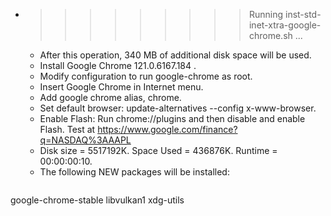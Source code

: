 * >>>>>>>>> Running inst-std-inet-xtra-google-chrome.sh ...
  * After this operation, 340 MB of additional disk space will be used.
  * Install Google Chrome 121.0.6167.184 .
  * Modify configuration to run google-chrome as root.
  * Insert Google Chrome in Internet menu.
  * Add google chrome alias, chrome.
  * Set default browser: update-alternatives --config x-www-browser.
  * Enable Flash: Run chrome://plugins and then disable and enable Flash. Test at https://www.google.com/finance?q=NASDAQ%3AAAPL
  * Disk size = 5517192K. Space Used = 436876K. Runtime = 00:00:00:10.
  * The following NEW packages will be installed:
  ```bash
google-chrome-stable libvulkan1 xdg-utils
  ```
